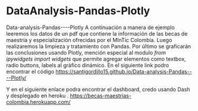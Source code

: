 # DataAnalysis-Pandas-Plotly
Data-analysis-Pandas----Plotly A continuación a manera de ejemplo leeremos los datos de un pdf que contiene la información de las becas de maestría y especialización ofrecidas por el MInTic Colombia. Luego realizaremos la limpieza y tratamiento con Pandas. Por último se graficarán las conclusiones usando Plotly, mención especial al modulo *from ipywidgets import widgets* que permite agregar elementos como textbox, radio buttons, labels al gráfico dinámico.
En el siguiente link podro encontrar el código https://santigordillo15.github.io/Data-analysis-Pandas----Plotly/

Y en el siguiente enlace podra encontrar el dashboard, credo usando Dash y desplegado en heroku . https://becas-maestrias-colombia.herokuapp.com/
